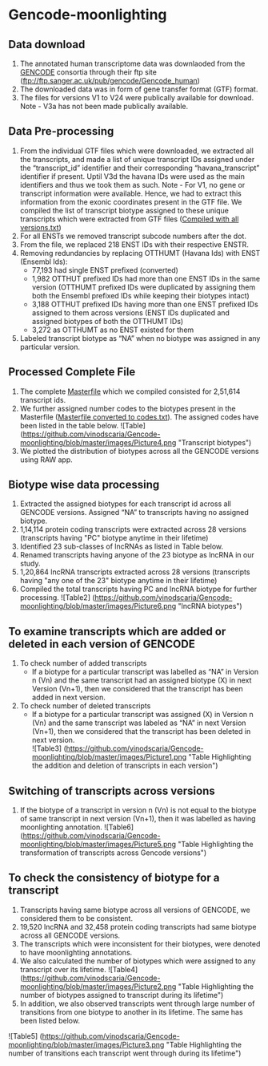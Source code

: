 # Gencode-moonlighting

## Data download
1. The annotated human transcriptome data was downlaoded from the [GENCODE](http://www.gencodegenes.org/) consortia through their ftp site (ftp://ftp.sanger.ac.uk/pub/gencode/Gencode_human)
2. The downloaded data was in form of gene transfer format (GTF) format.
3. The files for versions V1 to V24 were publically available for download. Note -  V3a has not been made publically available.

## Data Pre-processing
1. From the individual GTF files which were downloaded, we extracted all the transcripts, and made a list of unique transcript IDs assigned under the “transcript_id” identifier and their corresponding “havana_transcript” identifier if present. Uptil V3d the havana IDs were used as the main identifiers and thus we took them as such. Note - For V1, no gene or transcript information were available. Hence, we  had to extract this information from the exonic coordinates present in the GTF file. We compiled the list of transcript biotype assigned to these unique transcripts which were extracted from GTF files ([Compiled with all versions.txt](https://github.com/vinodscaria/Gencode-moonlighting/blob/master/Files/Compiled%20with%20all%20versions.rar))
2. For all ENSTs we removed transcript subcode numbers after the dot.
3. From the file,  we replaced 218 ENST IDs with their respective ENSTR. 
4. Removing redundancies by replacing OTTHUMT (Havana Ids) with ENST (Ensembl Ids):
	* 77,193 had single ENST prefixed (converted)
	* 1,982 OTTHUT prefixed  IDs had more than one ENST IDs in the same version (OTTHUMT prefixed IDs were duplicated by assigning them both the Ensembl prefixed IDs while keeping their biotypes intact) 
	* 3,188 OTTHUT prefixed IDs having more than one ENST prefixed IDs assigned to them across versions (ENST IDs duplicated and assigned biotypes of both the OTTHUMT IDs)
	* 3,272  as OTTHUMT as no ENST existed for them
5. Labeled transcript biotype as “NA” when no biotype was assigned in any particular version.  

## Processed Complete File 
1. The complete [Masterfile](https://github.com/vinodscaria/Gencode-moonlighting/blob/master/Files/Masterfile.zip) which we compiled consisted for 2,51,614 transcript ids.
2. We further assigned number codes to the biotypes present in the Masterfile ([Masterfile converted to codes.txt](https://github.com/vinodscaria/Gencode-moonlighting/blob/master/Files/Masterfile%20converted%20to%20codes.zip)). The assigned codes have been listed in the table below. 
 ![Table] (https://github.com/vinodscaria/Gencode-moonlighting/blob/master/images/Picture4.png "Transcript biotypes")  
3. We plotted the distribution of biotypes across all the GENCODE versions using RAW app.

## Biotype wise data processing
1. Extracted the assigned biotypes for each transcript id across all GENCODE versions. Assigned “NA” to transcripts having no assigned biotype.
2. 1,14,114 protein coding transcripts were extracted across 28 versions (transcripts having "PC" biotype anytime in their lifetime)
3. Identified 23 sub-classes of lncRNAs as listed in Table below.
4. Renamed transcripts having anyone of the 23 biotype as lncRNA in our study.
5. 1,20,864  lncRNA transcripts extracted across 28 versions (transcripts having "any one of the 23" biotype anytime in their lifetime)
6. Compiled the total transcripts having PC and lncRNA biotype for further processing.
![Table2] (https://github.com/vinodscaria/Gencode-moonlighting/blob/master/images/Picture6.png "lncRNA biotypes")  

## To examine transcripts which are added or deleted in each version of GENCODE
1. To check number of added transcripts
	* If a biotype for a particular transcript was labelled as “NA” in Version n (Vn) and the same transcript had an assigned biotype (X) in next Version (Vn+1), then we considered that the transcript has been added in next version.
2. To check number of deleted transcripts
	* If a biotype for a particular transcript was assigned (X) in Version n (Vn) and the same transcript was labeled as “NA”  in next Version (Vn+1), then we considered that the transcript has been deleted in next version. 					
![Table3] (https://github.com/vinodscaria/Gencode-moonlighting/blob/master/images/Picture1.png "Table Highlighting the addition and deletion of transcripts in each version")  

## Switching of transcripts across versions
1. If the biotype of a transcript in version n (Vn) is not equal to the biotype of same transcript in next version (Vn+1), then it was labelled as having moonlighting annotation. 
![Table6] (https://github.com/vinodscaria/Gencode-moonlighting/blob/master/images/Picture5.png "Table Highlighting the transformation of transcripts across Gencode versions")

## To check the consistency of biotype for a transcript
1. Transcripts having same biotype across all versions of GENCODE, we considered them to be consistent.
2. 19,520 lncRNA  and 32,458 protein coding transcripts had same biotype across all GENCODE versions.
3. The transcripts which were inconsistent for their biotypes, were denoted to have moonlighting annotations.
4. We also calculated the number of biotypes which were assigned to any transcript over its lifetime.
![Table4] (https://github.com/vinodscaria/Gencode-moonlighting/blob/master/images/Picture2.png "Table Highlighting the number of biotypes assigned to transcript during its lifetime")    	
5. In addition, we also observed transcripts went through large number of transitions from one biotype to another in its lifetime. The same has been listed below.

![Table5] (https://github.com/vinodscaria/Gencode-moonlighting/blob/master/images/Picture3.png "Table Highlighting the number of transitions each transcript went through during its lifetime")



